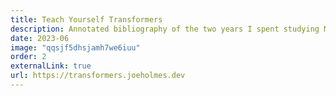 ```yaml
---
title: Teach Yourself Transformers
description: Annotated bibliography of the two years I spent studying ML for free on YouTube. From linear regression to GPT.
date: 2023-06
image: "qqsjf5dhsjamh7we6iuu"
order: 2
externalLink: true
url: https://transformers.joeholmes.dev
---
```

